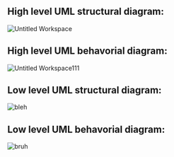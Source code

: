 ## High level UML structural diagram:
![Untitled Workspace](https://user-images.githubusercontent.com/61946877/133637570-b41d190d-4c32-48f2-816d-9ee4d06d659c.png)

## High level UML behavorial diagram:
![Untitled Workspace111](https://user-images.githubusercontent.com/61946877/133638848-7b26384c-0fa7-4e8c-82e9-1639d58951bf.png)

## Low level UML structural diagram:
![bleh](https://user-images.githubusercontent.com/61946877/133649890-83bc7f3c-497f-45fe-90e1-c3208a404cb0.png)

## Low level UML behavorial diagram:
![bruh](https://user-images.githubusercontent.com/61946877/133650317-beea2352-3758-48d8-9c66-0ddc98c7f76d.png)
